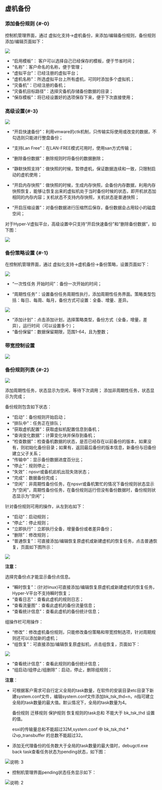 ## 虚机备份

### 添加备份规则 {#-0}

控制机管理界面，通过 虚拟化支持-&gt;虚机备份，来添加/编辑备份规则，备份规则添加/编辑页面如下：

![](/assets/V7.1.2019011501.png)

*   “启用模板”： 客户可以选择自己已经保存的模板，便于节省时间；
*   “名称”：客户命名的名称，便于管理；
*   “虚拟平台”：已经注册的虚拟平台；
*   “虚机名称”：所选虚拟平台上所有虚机，可同时添加多个虚拟机；
*   “灾备机”：已经注册的备机；
*   “灾备机目标路径”：选择灾备机存储备份数据的目录；
*   “保存模板”：将已经设置好的选项保存下来，便于下次直接使用；


### 高级设置{#-3}

![](/assets/V7.120190325122449.png)

* “开启快速备份”：利用vmware的ctk机制，只传输实际使用或改变的数据，不勾选则只能进行整盘备份；

* “支持Lan Free”：在LAN-FREE模式可用时，使用san方式传输；

* “删除备份数据”：删除规则时将备份的数据删除；

* “静默快照支持”：做快照的时候，暂停虚机，保证数据连续和一致，只限制启动的虚机使用；

* “开启内存快照”：做快照的时候，生成内存快照，会备份内存数据，利用内存快照恢复，能够让恢复出来的虚拟机处于当时备份时候的状态，即开机状态加相同的内存内容；关机状态不支持内存快照，关机状态是普通快照；

* “开启压缩设置”：对备份数据进行压缩然后保存，备份数据会占用较小的磁盘空间；

对于Hyper-V虚拟平台，高级设置中只支持“开启快速备份”和“删除备份数据”，如下图：

![](/assets/V7.220190628135234.png)

### 备份策略设置 {#-1}

在控制机管理界面，通过 虚拟化支持-&gt;虚机备份-&gt;备份策略，设置页面如下：

![](/assets/V7.1.2019011503.png)

* “一次性任务 开始时间”：备份一次开始的时间；

* “周期性任务”：设置备份任务周期性执行，添加周期性任务界面。策略类型包括：每日、每周、每月，备份方式可设置：全备、增量、差异。

![](/assets/V7.1.20190325102314.png)

* “添加计划”：点击添加计划，选择策略类型，备份方式（全备，增量，差异），运行时间（可以设置多个）； 
* “备份保留”：数据保留期限，范围1-64，且为整数；

### 带宽控制设置 

![](/assets/V7.1.2019011505.png)


### 备份规则列表 {#-2}

![](/assets/V7.120190510162904.png)

添加周期性任务，状态显示为空闲，等待下次调用；
添加非周期性任务，状态显示为完成；

备份规则包含如下状态：

* “启动”：备份规则开始启动；
* “排队中”：任务正在排队；
* “获取虚机配置”：获取虚拟机配置信息到备机；
* “查询变化数据”：计算变化块并保存到备机；
* “检查数据”：检查备机数据的状态，是否已经存在以前备份的版本，如果没有，则初始化备份目录；如果有，返回最后备份的版本信息，新备份与旧备份建立父子关系；
* “传输中”：显示备份数据进度百分比；
* “停止”：规则停止；
* “失效”：npsvr或备机宕机出现失效状态；
* “完成”：数据备份完成；
* “空闲”：非周期性备份任务，在npsvr或备机繁忙的情况下备份规则状态显示为“空闲”，周期性备份任务，在备份规则运行但没有备份数据时，备份规则状态显示为“空闲”；


针对备份规则可用的操作，从左到右如下：

*   “启动”：启动规则；
*   “停止”：停止规则；
*   “立即执行”：立即执行全备，增量备份或者差异备份；
*   “删除”：修改规则；
*   “普通恢复”：可直接添加/编辑恢复原虚机或新建虚机的恢复任务，点击普通恢复，页面如下图所示：

![](/assets/V7.1.2019011507.png)

**注意：**

选择完备份点才能显示备份点信息。

*   “瞬时恢复”：(针对linux)可直接添加/编辑恢复原虚机或新建虚机的恢复任务，Hyper-V平台不支持瞬时恢复；
*   “查看日志”：查看此虚机的规则日志；
*   “查看流量图”：查看此虚机的备份流量信息；
*   “查看统计信息”：查看此虚机的备份统计信息；

组操作栏可用操作：
*   “修改”：修改虚机备份规则，只能修改备份策略和带宽控制选项，针对周期规则还可以添加新的虚机；
*   “组恢复”：可直接添加/编辑恢复原虚拟机，点击组恢复，页面如下：

![](/assets/V7.1.2019011508.png)

* “查看统计信息”：查看此规则的备份统计信息；
* “组启动/组停止/组删除”：启动，停止，删除组规则；

**注意**：

*  可根据客户需求可自行定义全局的task数量，在软件的安装目录etc目录下新建system.conf文件，编辑system.conf文件添加bk_tsk_thd=n，n指可建立全局的task数量的最大值。默认情况下，全局的task数量为4。

   备份规则 迁移规则 保护规则 恢复规则的task总和 不能大于 bk_tsk_thd 设置的值。
   
   esxi的传输量总和不能超过32M,system.conf  中  bk_tsk_thd * i2vp_transbuffer 的总数不能超过32。

*  添加无代理备份的任务数大于全局的task数量的最大值时，debugctl.exe back task查看任务状态为pending状态，如下图：

![说明: 3](/assets/V6.036973.png)

*  控制机管理界面pending状态任务显示如下：

![说明: 2](/assets/V7.036999.png)
